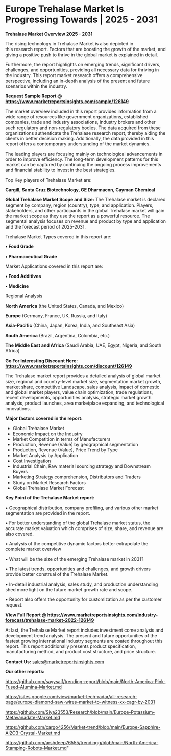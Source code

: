 # Europe Trehalase Market Is Progressing Towards | 2025 - 2031

<Strong> Trehalase Market Overview 2025 - 2031</strong>

The rising technology in Trehalase Market is also depicted in this research report. Factors that are boosting the growth of the market, and giving a positive push to thrive in the global market is explained in detail.

Furthermore, the report highlights on emerging trends, significant drivers, challenges, and opportunities, providing all necessary data for thriving in the industry. This report market research offers a comprehensive perspective, including an in-depth analysis of the present and future scenarios within the industry.

<strong>Request Sample Report @ <a href=https://www.marketreportsinsights.com/sample/126149>https://www.marketreportsinsights.com/sample/126149</a></strong>

The market overview included in this report provides information from a wide range of resources like government organizations, established companies, trade and industry associations, industry brokers and other such regulatory and non-regulatory bodies. The data acquired from these organizations authenticate the Trehalase research report, thereby aiding the clients in better decision making. Additionally, the data provided in this report offers a contemporary understanding of the market dynamics.

The leading players are focusing mainly on technological advancements in order to improve efficiency. The long-term development patterns for this market can be captured by continuing the ongoing process improvements and financial stability to invest in the best strategies.

Top Key players of Trehalase Market are:

<strong>Cargill, Santa Cruz Biotechnology, GE Dharmacon, Cayman Chemical</strong>

<strong><b>Global Trehalase Market Scope and Size:</b></strong>
The Trehalase market is declared segment by company, region (country), type, and application. Players, stakeholders, and other participants in the global Trehalase market will gain the market scope as they use the report as a powerful resource. The segmental analysis focuses on revenue and product by type and application and the forecast period of 2025-2031.

Trehalase Market Types covered in this report are:

<strong>• Food Grade

• Pharmaceutical Grade</strong>

Market Applications covered in this report are:

<strong>• Food Additives

• Medicine</strong> 

Regional Analysis

<strong>North America</strong> (the United States, Canada, and Mexico)

<strong>Europe</strong> (Germany, France, UK, Russia, and Italy)

<strong>Asia-Pacific</strong> (China, Japan, Korea, India, and Southeast Asia)

<strong>South America</strong> (Brazil, Argentina, Colombia, etc.)

<strong>The Middle East and Africa</strong> (Saudi Arabia, UAE, Egypt, Nigeria, and South Africa)

<strong>Go For Interesting Discount Here: <a href=https://www.marketreportsinsights.com/discount/126149>https://www.marketreportsinsights.com/discount/126149</a></strong>

The Trehalase market report provides a detailed analysis of global market size, regional and country-level market size, segmentation market growth, market share, competitive Landscape, sales analysis, impact of domestic and global market players, value chain optimization, trade regulations, recent developments, opportunities analysis, strategic market growth analysis, product launches, area marketplace expanding, and technological innovations.

<strong><b>Major factors covered in the report:</b></strong>
<ul>
  <li>Global Trehalase Market </li>
  <li>Economic Impact on the Industry</li>
  <li>Market Competition in terms of Manufacturers</li>
  <li>Production, Revenue (Value) by geographical segmentation</li>
  <li>Production, Revenue (Value), Price Trend by Type</li>
  <li>Market Analysis by Application</li>
  <li>Cost Investigation</li>
  <li>Industrial Chain, Raw material sourcing strategy and Downstream Buyers</li>
  <li>Marketing Strategy comprehension, Distributors and Traders</li>
  <li>Study on Market Research Factors</li>
  <li>Global Trehalase Market Forecast</li>
</ul>

<strong><b>Key Point of the Trehalase Market report:</b></strong>

• Geographical distribution, company profiling, and various other market segmentation are provided in the report.

• For better understanding of the global Trehalase market status, the accurate market valuation which comprises of size, share, and revenue are also covered.

• Analysis of the competitive dynamic factors better extrapolate the complete market overview

• What will be the size of the emerging Trehalase market in 2031?

• The latest trends, opportunities and challenges, and growth drivers provide better construal of the Trehalase Market.

• In-detail industrial analysis, sales study, and production understanding shed more light on the future market growth rate and scope.

• Report also offers the opportunity for customization as per the customer request.

<strong><b>View Full Report @ <a href=https://www.marketreportsinsights.com/industry-forecast/trehalase-market-2022-126149>https://www.marketreportsinsights.com/industry-forecast/trehalase-market-2022-126149</a></b></strong>


At last, the Trehalase Market report includes investment come analysis and development trend analysis. The present and future opportunities of the fastest growing international industry segments are coated throughout this report. This report additionally presents product specification, manufacturing method, and product cost structure, and price structure.

<strong>Contact Us:</strong>
sales@marketreportsinsights.com

<strong>Our other reports:</strong>

<a href=https://github.com/sayysaif/trending-report/blob/main/North-America-Pink-Fused-Alumina-Market.md>https://github.com/sayysaif/trending-report/blob/main/North-America-Pink-Fused-Alumina-Market.md</a>

<a href=https://sites.google.com/view/market-tech-radar/all-research-page/europe-diamond-saw-wires-market-to-witness-xx-cagr-by-2031>https://sites.google.com/view/market-tech-radar/all-research-page/europe-diamond-saw-wires-market-to-witness-xx-cagr-by-2031</a>

<a href=https://github.com/Siya23553/Research/blob/main/Europe-Potassium-Metavanadate-Market.md>https://github.com/Siya23553/Research/blob/main/Europe-Potassium-Metavanadate-Market.md</a>

<a href=https://github.com/cargo4256/Market-trend/blob/main/Europe-Sapphire-Al2O3-Crystal-Market.md>https://github.com/cargo4256/Market-trend/blob/main/Europe-Sapphire-Al2O3-Crystal-Market.md</a>

<a href=https://github.com/arshdeep76555/trendingg/blob/main/North-America-Stamping-Robots-Market.md>https://github.com/arshdeep76555/trendingg/blob/main/North-America-Stamping-Robots-Market.md</a>"
